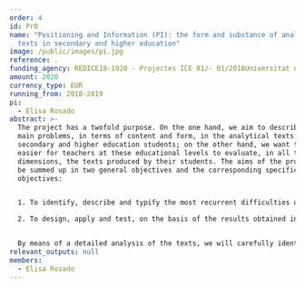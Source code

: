 ```yaml
---
order: 4
id: Pr0
name: "Positioning and Information (PI): the form and substance of analytical
  texts in secondary and higher education"
image: /public/images/pi.jpg
reference: .
funding_agency: REDICE18-1920 - Projectes ICE 01/- 01/2018Universitat de Barcelona
amount: 2020
currency_type: EUR
running_from: 2018-2019
pi:
  - Elisa Rosado
abstract: >-
  The project has a twofold purpose. On the one hand, we aim to describe the
  main problems, in terms of content and form, in the analytical texts of
  secondary and higher education students; on the other hand, we want to make it
  easier for teachers at these educational levels to evaluate, in all their
  dimensions, the texts produced by their students. The aims of the project can
  be summed up in two general objectives and the corresponding specific
  objectives: 


  1. To identify, describe and typify the most recurrent difficulties observed in analytical texts, both in their formal characteristics and in the quantity and quality of their content, produced by secondary and higher education pupils before and after the application of a pedagogical treatment on analytical/argumentative texts. 1st Analyse the analytical texts produced by the participants in order to identify, describe and typify the most problematic formal aspects 1b. To analyse how the logical-semantic relations between the different parts of the argumentation are managed in the texts. 1c. Produce a descriptive report of the results and conclusions of the analysis of the difficulties in the use of linguistic forms and content management.

  2. To design, apply and test, on the basis of the results obtained in the fulfilment of objective 1, a Guide for the evaluation of analytical texts which can be adapted to the specific needs of teachers at different levels of training and in subjects in different fields of knowledge. 2a. To draw up a list of criteria for the evaluation of analytical texts agreed by language experts and practising teachers (secondary and university) based on the results of the descriptive report (see Objective 1c). 2b. To test the validity of these criteria by applying them to the corpus texts. 2c. To draw up a guide for the evaluation of analytical texts by secondary school and university teachers, based on agreed criteria and the results of their application.


  By means of a detailed analysis of the texts, we will carefully identify and illustrate which difficulties persist at the change of training cycle and specific pedagogical treatment. We therefore want to bring together the aspects that linguists and psycholinguists as well as practising secondary school and university teachers take into consideration when evaluating a text (see Tolchinsky & Castillo, 2016). From the validation of the common criteria applied and/or prioritised by teachers and experts, we will arrive at a consensual proposal that facilitates and optimises the evaluation of the quality of analytical texts at different educational levels and in different areas of knowledge as well as, in terms of formative assessment, the return to the student of the contribution it makes. The ultimate purpose of the project is to disseminate the guide in relevant educational contexts, higher education and secondary education.
relevant_outputs: null
members:
  - Elisa Rosado
---
```

